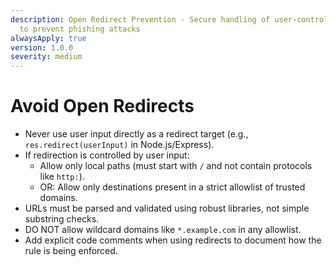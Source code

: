 ```yaml
---
description: Open Redirect Prevention - Secure handling of user-controlled redirects
  to prevent phishing attacks
alwaysApply: true
version: 1.0.0
severity: medium
---
```


# Avoid Open Redirects

- Never use user input directly as a redirect target (e.g., `res.redirect(userInput)` in Node.js/Express).
- If redirection is controlled by user input:
    - Allow only local paths (must start with `/` and not contain protocols like `http:`).
    - OR: Allow only destinations present in a strict allowlist of trusted domains.
- URLs must be parsed and validated using robust libraries, not simple substring checks.
- DO NOT allow wildcard domains like `*.example.com` in any allowlist.
- Add explicit code comments when using redirects to document how the rule is being enforced.